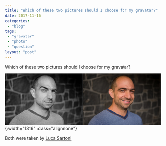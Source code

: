 ```yaml
---
title: "Which of these two pictures should I choose for my gravatar?"
date: 2017-11-16
categories: 
 - "blog"
tags: 
 - "gravatar"
 - "photo"
 - "question"
layout: "post"
---
```


Which of these two pictures should I choose for my gravatar?

![Screen Shot 2017-11-10 at 20.49.24.png](/assets/img/2017/11/screen-shot-2017-11-10-at-20-49-24.png){:width="1316" :class="alignnone"}

Both were taken by [Luca Sartoni](https://luca.blog)
